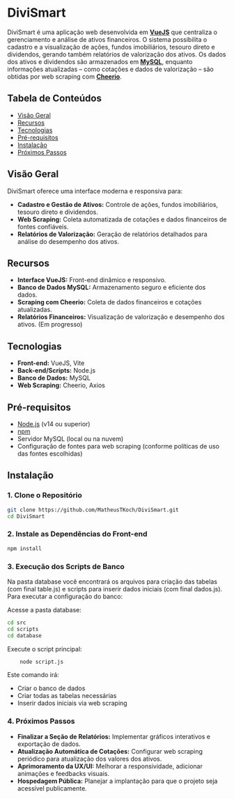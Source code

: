 # DiviSmart

DiviSmart é uma aplicação web desenvolvida em [**VueJS**](https://vuejs.org/) que centraliza o gerenciamento e análise de ativos financeiros. O sistema possibilita o cadastro e a visualização de ações, fundos imobiliários, tesouro direto e dividendos, gerando também relatórios de valorização dos ativos. Os dados dos ativos e dividendos são armazenados em [**MySQL**](https://www.mysql.com/), enquanto informações atualizadas – como cotações e dados de valorização – são obtidas por web scraping com [**Cheerio**](https://cheerio.js.org/).

## Tabela de Conteúdos

- [Visão Geral](#visão-geral)
- [Recursos](#recursos)
- [Tecnologias](#tecnologias)
- [Pré-requisitos](#pré-requisitos)
- [Instalação](#instalação)
- [Próximos Passos](#próximos-passos)

## Visão Geral

DiviSmart oferece uma interface moderna e responsiva para:

- **Cadastro e Gestão de Ativos:** Controle de ações, fundos imobiliários, tesouro direto e dividendos.
- **Web Scraping:** Coleta automatizada de cotações e dados financeiros de fontes confiáveis.
- **Relatórios de Valorização:** Geração de relatórios detalhados para análise do desempenho dos ativos.

## Recursos

- **Interface VueJS:** Front-end dinâmico e responsivo.
- **Banco de Dados MySQL:** Armazenamento seguro e eficiente dos dados.
- **Scraping com Cheerio:** Coleta de dados financeiros e cotações atualizadas.
- **Relatórios Financeiros:** Visualização de valorização e desempenho dos ativos. (Em progresso)

## Tecnologias

- **Front-end:** VueJS, Vite
- **Back-end/Scripts:** Node.js
- **Banco de Dados:** MySQL
- **Web Scraping:** Cheerio, Axios

## Pré-requisitos

- [Node.js](https://nodejs.org/) (v14 ou superior)
- [npm](https://www.npmjs.com/)
- Servidor MySQL (local ou na nuvem)
- Configuração de fontes para web scraping (conforme políticas de uso das fontes escolhidas)

## Instalação

### 1. Clone o Repositório

```bash
git clone https://github.com/MatheusTKoch/DiviSmart.git
cd DiviSmart
```

### 2. Instale as Dependências do Front-end

```bash
npm install
```

### 3. Execução dos Scripts de Banco

Na pasta database você encontrará os arquivos para criação das tabelas (com final table.js) e scripts para inserir dados iniciais (com final dados.js). Para executar a configuração do banco:

Acesse a pasta database:

```bash
cd src
cd scripts
cd database
```

Execute o script principal:

```bash
    node script.js
```

Este comando irá:

- Criar o banco de dados
- Criar todas as tabelas necessárias
- Inserir dados iniciais via web scraping

### 4. Próximos Passos

- **Finalizar a Seção de Relatórios:** Implementar gráficos interativos e exportação de dados.
- **Atualização Automática de Cotações:** Configurar web scraping periódico para atualização dos valores dos ativos.
- **Aprimoramento da UX/UI:** Melhorar a responsividade, adicionar animações e feedbacks visuais.
- **Hospedagem Pública:** Planejar a implantação para que o projeto seja acessível publicamente.